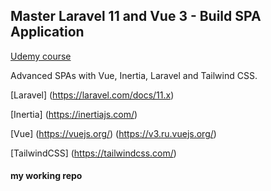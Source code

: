 
## Master Laravel 11 and Vue 3 - Build SPA Application

[Udemy course](https://www.udemy.com/course/master-laravel-6-with-vuejs-fullstack-development)

<p>
Advanced SPAs with Vue, Inertia, Laravel and Tailwind CSS.
</p>

[Laravel] (https://laravel.com/docs/11.x)

[Inertia] (https://inertiajs.com/)

[Vue] (https://vuejs.org/)   (https://v3.ru.vuejs.org/)


[TailwindCSS] (https://tailwindcss.com/)

####  my working repo

